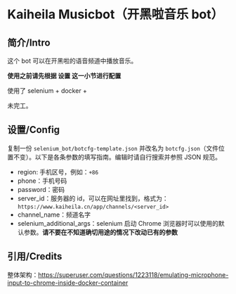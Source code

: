 # Kaiheila Musicbot（开黑啦音乐 bot）

## 简介/Intro

这个 bot 可以在开黑啦的语音频道中播放音乐。

**使用之前请先根据 设置 这一小节进行配置**

使用了 selenium + docker + 

未完工。

## 设置/Config

复制一份 `selenium_bot/botcfg-template.json` 并改名为 `botcfg.json`（文件位置不变）。以下是各条参数的填写指南。编辑时请自行搜索并参照 JSON 规范。

- region: 手机区号，例如：`+86`
- phone：手机号码
- password：密码
- server_id：服务器的 id，可以在网址里找到，格式为：`https://www.kaiheila.cn/app/channels/<server_id>`
- channel_name：频道名字
- selenium_additional_args：selenium 启动 Chrome 浏览器时可以使用的默认参数。**请不要在不知道确切用途的情况下改动已有的参数**

## 引用/Credits

整体架构：https://superuser.com/questions/1223118/emulating-microphone-input-to-chrome-inside-docker-container
